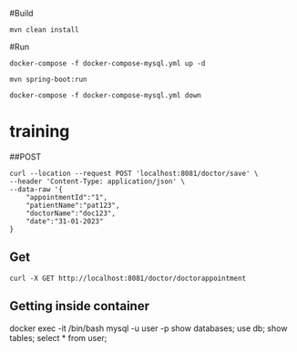 #Build
``` 
mvn clean install
```

#Run
```
docker-compose -f docker-compose-mysql.yml up -d

mvn spring-boot:run

docker-compose -f docker-compose-mysql.yml down

```
# training
##POST

```
curl --location --request POST 'localhost:8081/doctor/save' \
--header 'Content-Type: application/json' \
--data-raw '{
    "appointmentId":"1",    
    "patientName":"pat123",
    "doctorName":"doc123",
    "date":"31-01-2023"
}

```
## Get 

```
curl -X GET http://localhost:8081/doctor/doctorappointment 
```

## Getting inside container

docker exec -it <container-id> /bin/bash
mysql -u user -p
show databases;
use db;
show tables;
select * from user;
